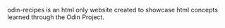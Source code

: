 odin-recipes is an html only website created to showcase html concepts learned through the Odin Project.